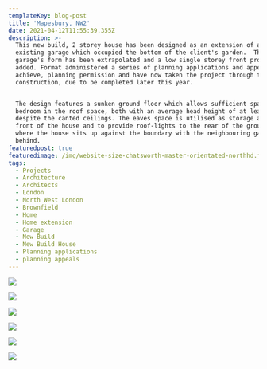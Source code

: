 ```yaml
---
templateKey: blog-post
title: 'Mapesbury, NW2'
date: 2021-04-12T11:55:39.355Z
description: >-
  This new build, 2 storey house has been designed as an extension of an
  existing garage which occupied the bottom of the client's garden.  The
  garage's form has been extrapolated and a low single storey front projection
  added. Format administered a series of planning applications and appeals to
  achieve, planning permission and have now taken the project through to
  construction, due to be completed later this year.


  The design features a sunken ground floor which allows sufficient space for 2
  bedroom in the roof space, both with an average head height of at least 2.3m
  despite the canted ceilings. The eaves space is utilised as storage at the
  front of the house and to provide roof-lights to the rear of the ground floor,
  where the house sits up against the boundary with the neighbouring garden
  behind.
featuredpost: true
featuredimage: /img/website-size-chatsworth-master-orientated-northhd.jpg
tags:
  - Projects
  - Architecture
  - Architects
  - London
  - North West London
  - Brownfield
  - Home
  - Home extension
  - Garage
  - New Build
  - New Build House
  - Planning applications
  - planning appeals
---
```

![](/img/website-size-chatsworth-road-front-elevation-render2.jpg)

![](/img/website-size-autosave_2chatsworth-master-orientated-north-ne-view-edges.jpg)

![](/img/website-size-chatsworth-kitchen-perspective-no-shadow.jpg)

![](/img/website-size-chatsworth-hallway-perspective-heavy-edges.jpg)

![](/img/website-size-chatsworth-master-rooflight-and-stairs-clearer.jpg)

![](/img/website-size-chatsworth-master-orientated-northhd.jpg)

